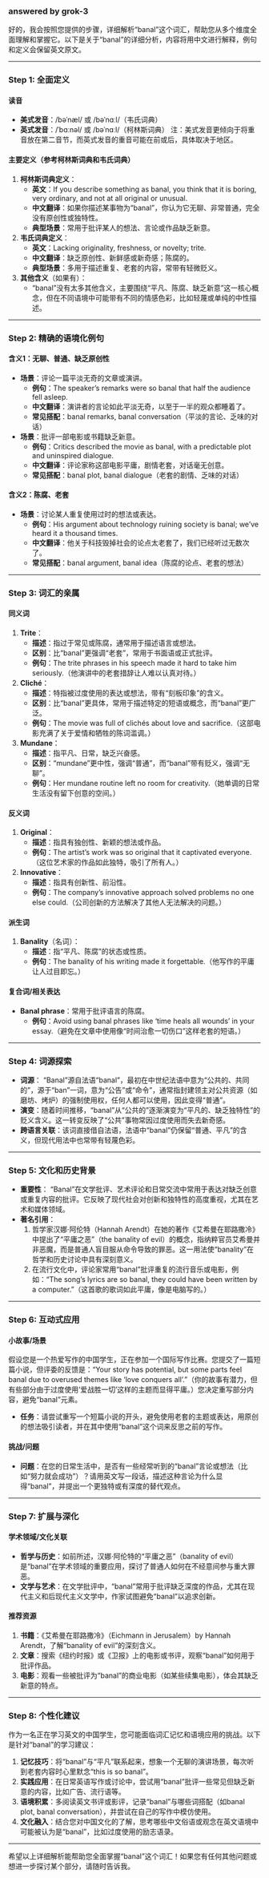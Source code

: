 ### answered by grok-3
好的，我会按照您提供的步骤，详细解析“banal”这个词汇，帮助您从多个维度全面理解和掌握它。以下是关于“banal”的详细分析，内容将用中文进行解释，例句和定义会保留英文原文。

---

### Step 1: 全面定义

#### 读音
- **美式发音**：/bəˈnæl/ 或 /bəˈnɑːl/（韦氏词典）
- **英式发音**：/ˈbɑːnəl/ 或 /bəˈnɑːl/（柯林斯词典）
注：美式发音更倾向于将重音放在第二音节，而英式发音的重音可能在前或后，具体取决于地区。

#### 主要定义（参考柯林斯词典和韦氏词典）
1. **柯林斯词典定义**：
   - **英文**：If you describe something as banal, you think that it is boring, very ordinary, and not at all original or unusual.
   - **中文翻译**：如果你描述某事物为“banal”，你认为它无聊、非常普通，完全没有原创性或独特性。
   - **典型场景**：常用于批评某人的想法、言论或作品缺乏新意。
2. **韦氏词典定义**：
   - **英文**：Lacking originality, freshness, or novelty; trite.
   - **中文翻译**：缺乏原创性、新鲜感或新奇感；陈腐的。
   - **典型场景**：多用于描述重复、老套的内容，常带有轻微贬义。
3. **其他含义**（如果有）：
   - “banal”没有太多其他含义，主要围绕“平凡、陈腐、缺乏新意”这一核心概念，但在不同语境中可能带有不同的情感色彩，比如轻蔑或单纯的中性描述。

---

### Step 2: 精确的语境化例句

#### 含义1：无聊、普通、缺乏原创性
- **场景**：评论一篇平淡无奇的文章或演讲。
  - **例句**：The speaker’s remarks were so banal that half the audience fell asleep.
  - **中文翻译**：演讲者的言论如此平淡无奇，以至于一半的观众都睡着了。
  - **常见搭配**：banal remarks, banal conversation（平淡的言论、乏味的对话）
- **场景**：批评一部电影或书籍缺乏新意。
  - **例句**：Critics described the movie as banal, with a predictable plot and uninspired dialogue.
  - **中文翻译**：评论家称这部电影平庸，剧情老套，对话毫无创意。
  - **常见搭配**：banal plot, banal dialogue（老套的剧情、乏味的对话）

#### 含义2：陈腐、老套
- **场景**：讨论某人重复使用过时的想法或表达。
  - **例句**：His argument about technology ruining society is banal; we’ve heard it a thousand times.
  - **中文翻译**：他关于科技毁掉社会的论点太老套了，我们已经听过无数次了。
  - **常见搭配**：banal argument, banal idea（陈腐的论点、老套的想法）

---

### Step 3: 词汇的亲属

#### 同义词
1. **Trite**：
   - **描述**：指过于常见或陈腐，通常用于描述语言或想法。
   - **区别**：比“banal”更强调“老套”，常用于书面语或正式批评。
   - **例句**：The trite phrases in his speech made it hard to take him seriously.（他演讲中的老套措辞让人难以认真对待。）
2. **Cliché**：
   - **描述**：特指被过度使用的表达或想法，带有“刻板印象”的含义。
   - **区别**：比“banal”更具体，常用于描述特定的短语或概念，而“banal”更广泛。
   - **例句**：The movie was full of clichés about love and sacrifice.（这部电影充满了关于爱情和牺牲的陈词滥调。）
3. **Mundane**：
   - **描述**：指平凡、日常，缺乏兴奋感。
   - **区别**：“mundane”更中性，强调“普通”，而“banal”带有贬义，强调“无聊”。
   - **例句**：Her mundane routine left no room for creativity.（她单调的日常生活没有留下创意的空间。）

#### 反义词
1. **Original**：
   - **描述**：指具有独创性、新颖的想法或作品。
   - **例句**：The artist’s work was so original that it captivated everyone.（这位艺术家的作品如此独特，吸引了所有人。）
2. **Innovative**：
   - **描述**：指具有创新性、前沿性。
   - **例句**：The company’s innovative approach solved problems no one else could.（公司创新的方法解决了其他人无法解决的问题。）

#### 派生词
1. **Banality**（名词）：
   - **描述**：指“平凡、陈腐”的状态或性质。
   - **例句**：The banality of his writing made it forgettable.（他写作的平庸让人过目即忘。）

#### 复合词/相关表达
- **Banal phrase**：常用于批评语言的陈腐。
  - **例句**：Avoid using banal phrases like ‘time heals all wounds’ in your essay.（避免在文章中使用像“时间治愈一切伤口”这样老套的短语。）

---

### Step 4: 词源探索

- **词源**： “Banal”源自法语“banal”，最初在中世纪法语中意为“公共的、共同的”，源于“ban”一词，意为“公告”或“命令”，通常指封建领主对公共资源（如磨坊、烤炉）的强制使用权，任何人都可以使用，因此变得“普通”。
- **演变**：随着时间推移，“banal”从“公共的”逐渐演变为“平凡的、缺乏独特性”的贬义含义。这一转变反映了“公共”事物常因过度使用而失去新奇感。
- **跨语言关联**：该词直接借自法语，法语中“banal”仍保留“普通、平凡”的含义，但现代用法中也常带有轻蔑色彩。

---

### Step 5: 文化和历史背景

- **重要性**： “Banal”在文学批评、艺术评论和日常交流中常用于表达对缺乏创意或重复内容的批评。它反映了现代社会对创新和独特性的高度重视，尤其在艺术和媒体领域。
- **著名引用**：
  1. 哲学家汉娜·阿伦特（Hannah Arendt）在她的著作《艾希曼在耶路撒冷》中提出了“平庸之恶”（the banality of evil）的概念，指纳粹官员艾希曼并非恶魔，而是普通人盲目服从命令导致的罪恶。这一用法使“banality”在哲学和历史讨论中具有深刻意义。
  2. 在流行文化中，评论家常用“banal”批评重复的流行音乐或电影，例如：“The song’s lyrics are so banal, they could have been written by a computer.”（这首歌的歌词如此平庸，像是电脑写的。）

---

### Step 6: 互动式应用

#### 小故事/场景
假设您是一个热爱写作的中国学生，正在参加一个国际写作比赛。您提交了一篇短篇小说，但评委的反馈是：“Your story has potential, but some parts feel banal due to overused themes like ‘love conquers all’.”（你的故事有潜力，但有些部分由于过度使用‘爱战胜一切’这样的主题而显得平庸。）您决定重写部分内容，避免“banal”元素。

- **任务**：请尝试重写一个短篇小说的开头，避免使用老套的主题或表达，用原创的想法吸引读者，并在其中使用“banal”这个词来反思之前的写作。

#### 挑战/问题
- **问题**：在您的日常生活中，是否有一些经常听到的“banal”言论或想法（比如“努力就会成功”）？请用英文写一段话，描述这种言论为什么显得“banal”，并提出一个更独特或有深度的替代观点。

---

### Step 7: 扩展与深化

#### 学术领域/文化关联
- **哲学与历史**：如前所述，汉娜·阿伦特的“平庸之恶”（banality of evil）是“banal”在学术领域的重要应用，探讨了普通人如何在不经意间参与重大罪恶。
- **文学与艺术**：在文学批评中，“banal”常用于批评缺乏深度的作品，尤其在现代主义和后现代主义文学中，作家试图避免“banal”以追求创新。

#### 推荐资源
1. **书籍**：《艾希曼在耶路撒冷》（Eichmann in Jerusalem）by Hannah Arendt，了解“banality of evil”的深刻含义。
2. **文章**：搜索《纽约时报》或《卫报》上的电影或书评，观察“banal”如何用于批评作品。
3. **电影**：观看一些被批评为“banal”的商业电影（如某些续集电影），体会其缺乏新意的特点。

---

### Step 8: 个性化建议

作为一名正在学习英文的中国学生，您可能面临词汇记忆和语境应用的挑战。以下是针对“banal”的学习建议：
1. **记忆技巧**：将“banal”与“平凡”联系起来，想象一个无聊的演讲场景，每次听到老套内容时心里默念“this is so banal”。
2. **实践应用**：在日常英语写作或讨论中，尝试用“banal”批评一些常见但缺乏新意的内容，比如广告、流行语等。
3. **语境积累**：多阅读英文书评或影评，记录“banal”与哪些词搭配（如banal plot, banal conversation），并尝试在自己的写作中模仿使用。
4. **文化融入**：结合您对中国文化的了解，思考哪些中文俗语或观念在英文语境中可能被认为是“banal”，比如过度使用的励志语录。

---

希望以上详细解析能帮助您全面掌握“banal”这个词汇！如果您有任何其他问题或想进一步探讨某个部分，请随时告诉我。